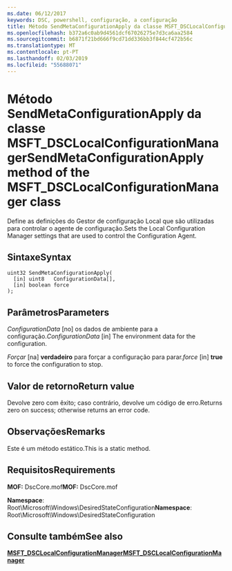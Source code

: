 ```yaml
---
ms.date: 06/12/2017
keywords: DSC, powershell, configuração, a configuração
title: Método SendMetaConfigurationApply da classe MSFT_DSCLocalConfigurationManager
ms.openlocfilehash: b372a6c0ab9d4561dcf67026275e7d3ca6aa2584
ms.sourcegitcommit: b6871f21bd666f9cd71dd336bb3f844cf472b56c
ms.translationtype: MT
ms.contentlocale: pt-PT
ms.lasthandoff: 02/03/2019
ms.locfileid: "55688071"
---
```

# <a name="sendmetaconfigurationapply-method-of-the-msftdsclocalconfigurationmanager-class"></a><span data-ttu-id="78db1-103">Método SendMetaConfigurationApply da classe MSFT_DSCLocalConfigurationManager</span><span class="sxs-lookup"><span data-stu-id="78db1-103">SendMetaConfigurationApply method of the MSFT_DSCLocalConfigurationManager class</span></span>

<span data-ttu-id="78db1-104">Define as definições do Gestor de configuração Local que são utilizadas para controlar o agente de configuração.</span><span class="sxs-lookup"><span data-stu-id="78db1-104">Sets the Local Configuration Manager settings that are used to control the Configuration Agent.</span></span>

## <a name="syntax"></a><span data-ttu-id="78db1-105">Sintaxe</span><span class="sxs-lookup"><span data-stu-id="78db1-105">Syntax</span></span>

```mof
uint32 SendMetaConfigurationApply(
  [in] uint8   ConfigurationData[],
  [in] boolean force
);
```

## <a name="parameters"></a><span data-ttu-id="78db1-106">Parâmetros</span><span class="sxs-lookup"><span data-stu-id="78db1-106">Parameters</span></span>

<span data-ttu-id="78db1-107">*ConfigurationData* \[no\] os dados de ambiente para a configuração.</span><span class="sxs-lookup"><span data-stu-id="78db1-107">*ConfigurationData* \[in\] The environment data for the configuration.</span></span>

<span data-ttu-id="78db1-108">*Forçar* \[na\] **verdadeiro** para forçar a configuração para parar.</span><span class="sxs-lookup"><span data-stu-id="78db1-108">*force* \[in\] **true** to force the configuration to stop.</span></span>

## <a name="return-value"></a><span data-ttu-id="78db1-109">Valor de retorno</span><span class="sxs-lookup"><span data-stu-id="78db1-109">Return value</span></span>

<span data-ttu-id="78db1-110">Devolve zero com êxito; caso contrário, devolve um código de erro.</span><span class="sxs-lookup"><span data-stu-id="78db1-110">Returns zero on success; otherwise returns an error code.</span></span>

## <a name="remarks"></a><span data-ttu-id="78db1-111">Observações</span><span class="sxs-lookup"><span data-stu-id="78db1-111">Remarks</span></span>

<span data-ttu-id="78db1-112">Este é um método estático.</span><span class="sxs-lookup"><span data-stu-id="78db1-112">This is a static method.</span></span>

## <a name="requirements"></a><span data-ttu-id="78db1-113">Requisitos</span><span class="sxs-lookup"><span data-stu-id="78db1-113">Requirements</span></span>

<span data-ttu-id="78db1-114">**MOF:** DscCore.mof</span><span class="sxs-lookup"><span data-stu-id="78db1-114">**MOF:** DscCore.mof</span></span>

<span data-ttu-id="78db1-115">**Namespace**: Root\Microsoft\Windows\DesiredStateConfiguration</span><span class="sxs-lookup"><span data-stu-id="78db1-115">**Namespace**: Root\Microsoft\Windows\DesiredStateConfiguration</span></span>

## <a name="see-also"></a><span data-ttu-id="78db1-116">Consulte também</span><span class="sxs-lookup"><span data-stu-id="78db1-116">See also</span></span>

[<span data-ttu-id="78db1-117">**MSFT_DSCLocalConfigurationManager**</span><span class="sxs-lookup"><span data-stu-id="78db1-117">**MSFT_DSCLocalConfigurationManager**</span></span>](msft-dsclocalconfigurationmanager.md)